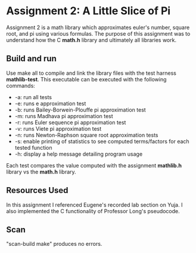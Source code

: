 # Assignment 2: A Little Slice of Pi
Assignment 2 is a math library which approximates euler's number, square root, and pi using various formulas. The purpose of this assignment was to understand how the C __math.h__ library and ultimately all libraries work. 

## Build and run
Use make all to compile and link the library files with the test harness __mathlib-test__.  This executable can be executed with the following commands:

- -a: run all tests
- -e: runs e approximation test
- -b: runs Bailey-Borwein-Plouffe pi approximation test
- -m: runs Madhava pi approximation test
- -r: runs Euler sequence pi approximation test
- -v: runs Viete pi approximation test
- -n: runs Newton-Raphson square root approximation tests
- -s: enable printing of statistics to see computed terms/factors for each tested function
- -h: display a help message detailing program usage

Each test compares the value computed with the assignment __mathlib.h__ library vs the __math.h__ library.

## Resources Used
In this assignment I referenced Eugene's recorded lab section on Yuja. I also implemented the C functionality of Professor Long's pseudocode.

## Scan
"scan-build make" produces no errors.
